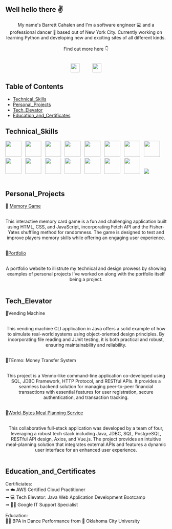 ## Well hello there ✌️
<div align="center">
My name's Barrett Cahalen and I'm a software engineer 💻 and a professional dancer 🕺 based out of New York City. Currently working on learning Python and developing new and exciting sites of all different kinds. 
<br> 
<br>
Find out more here 👇

<br>
<br>

<a href="https://barrettcahalen.com"><img height="28" src="https://img.shields.io/badge/Portfolio-maroon?style=plastic"/></a> &emsp; &emsp; 
<a href="https://www.linkedin.com/in/barrett-cahalen"><img height="28" src="https://img.shields.io/badge/Linkedin-blue?style=plastic&logo=linkedin"/></a>
</div>

## Table of Contents
- [Technical_Skills](#technical_skills)
- [Personal_Projects](#personal_projects)
- [Tech_Elevator](#tech_elevator)
- [Education_and_Certificates](#education_and_certificates)

## Technical_Skills
<div>
  <img src="https://cdn.jsdelivr.net/gh/devicons/devicon@latest/icons/java/java-original-wordmark.svg" height="50" /> &nbsp;
  <img src="https://cdn.jsdelivr.net/gh/devicons/devicon@latest/icons/html5/html5-original-wordmark.svg" height="50" /> &nbsp;
  <img src="https://cdn.jsdelivr.net/gh/devicons/devicon@latest/icons/css3/css3-original-wordmark.svg" height="50" /> &nbsp;
  <img src="https://cdn.jsdelivr.net/gh/devicons/devicon@latest/icons/javascript/javascript-original.svg" height="50" /> &nbsp;
  <img src="https://cdn.jsdelivr.net/gh/devicons/devicon@latest/icons/postgresql/postgresql-original.svg" height="50" /> &nbsp;
  <img src="https://cdn.jsdelivr.net/gh/devicons/devicon@latest/icons/spring/spring-original-wordmark.svg" height="50" /> &nbsp;
  <img src="https://cdn.jsdelivr.net/gh/devicons/devicon@latest/icons/vuejs/vuejs-original-wordmark.svg" height="50" /> &nbsp;
  <img src="https://cdn.jsdelivr.net/gh/devicons/devicon@latest/icons/amazonwebservices/amazonwebservices-original-wordmark.svg" height="50" /> &nbsp;
  <img src="https://cdn.jsdelivr.net/gh/devicons/devicon@latest/icons/junit/junit-line-wordmark.svg" height="50" /> &nbsp;
  <img src="https://cdn.jsdelivr.net/gh/devicons/devicon@latest/icons/intellij/intellij-original.svg" height="50" /> &nbsp;
  <img src="https://cdn.jsdelivr.net/gh/devicons/devicon@latest/icons/vscode/vscode-original.svg" height="50" /> &nbsp;
  <img src="https://cdn.jsdelivr.net/gh/devicons/devicon@latest/icons/postman/postman-original.svg" height="50" /> &nbsp;
  <img src="https://cdn.jsdelivr.net/gh/devicons/devicon@latest/icons/git/git-original.svg" height="50" /> &nbsp;
  <img src="https://cdn.jsdelivr.net/gh/devicons/devicon@latest/icons/github/github-original.svg" height="50" /> &nbsp;
  <img src="https://cdn.jsdelivr.net/gh/devicons/devicon@latest/icons/gitlab/gitlab-original.svg" height="50" /> &nbsp;
  <img src="https://cdn.jsdelivr.net/gh/devicons/devicon@latest/icons/react/react-original-wordmark.svg" /> &nbsp;
</div>
<br>

## Personal_Projects
🧠 [Memory Game](https://github.com/bpcahalen/MemoryGame)
<br>
<div align="center">
<!--   <img src="/playbillMemoryGame.png" width="300"> -->
  <br>
This interactive memory card game is a fun and challenging application built using HTML, CSS, and JavaScript, incorporating Fetch API and the Fisher-Yates shuffling method for randomness. The game is designed to test and improve players memory skills while offering an engaging user experience.
</div>
<br>

👨[Portfolio](https://github.com/bpcahalen/Portfolio)
<br>
<div align="center">
<!--   <img src="/playbillMemoryGame.png" width="300"> -->
  <br>
A portfolio website to illistrute my technical and design prowess by showing examples of personal projects I've worked on along with the portfolio itself being a project.
</div>
<br>

## Tech_Elevator
🎰Vending Machine
<br>
<div align="center">
<!--   <img src="/playbillMemoryGame.png" width="300"> -->
  <br>
This vending machine CLI application in Java offers a solid example of how to simulate real-world systems using object-oriented design principles. By incorporating file reading and JUnit testing, it is both practical and robust, ensuring maintainability and reliability.
</div>
<br>

💸TEnmo: Money Transfer System
<br>
<div align="center">
<!--   <img src="/playbillMemoryGame.png" width="300"> -->
  <br>
This project is a Venmo-like command-line application co-developed using SQL, JDBC Framework, HTTP Protocol, and RESTful APIs. It provides a seamless backend solution for managing peer-to-peer financial transactions with essential features for user registration, secure authentication, and transaction tracking.
</div>
<br>

🥗[World-Bytes Meal Planning Service](https://github.com/bpcahalen/World-Bytes)
<br>
<div align="center">
<!--   <img src="/playbillMemoryGame.png" width="300"> -->
  <br>
This collaborative full-stack application was developed by a team of four, leveraging a robust tech stack including Java, JDBC, SQL, PostgreSQL, RESTful API design, Axios, and Vue.js. The project provides an intuitive meal-planning solution that integrates external APIs and features a dynamic user interface for an enhanced user experience.
</div>
<br>

## Education_and_Certificates
Certificiates:<br>
➟ ☁️ AWS Certified Cloud Practitioner <br>
➟ 💻 Tech Elevator: Java Web Application Development Bootcamp <br>
➟ 👨‍💻 Google IT Support Specialist<br>
<br>
Education: 
<br>
👨‍🎓 BPA in Dance Performance from 🌟 Oklahoma City University


<!--
**bpcahalen/bpcahalen** is a ✨ _special_ ✨ repository because its `README.md` (this file) appears on your GitHub profile.

Here are some ideas to get you started:

- 🔭 I’m currently working on ...
- 🌱 I’m currently learning ...
- 👯 I’m looking to collaborate on ...
- 🤔 I’m looking for help with ...
- 💬 Ask me about ...
- 📫 How to reach me: ...
- 😄 Pronouns: ...
- ⚡ Fun fact: ...
-->

